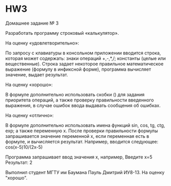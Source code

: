 # HW3

Домашнее задание № 3

Разработать программу строковый «калькулятор».

На оценку «удовлетворительно»:

По запросу с клавиатуры в консольном приложении вводится строка, которая может содержать: знаки операций +,-,*,/; константы (целые или вещественные). Строка задает некоторое правильное математическое выражение (формулу в инфиксной форме), программа вычисляет значение, выдает результат.

На оценку «хорошо»:

В формуле дополнительно использовать скобки () для задания приоритета операций, а также проверку правильности введенного выражения, в случае ошибок ввода выдавать сообщения об ошибках.

На оценку «отлично»:

В формуле дополнительно использовать имена функций sin, cos, tg, ctg, exp; а также переменную x. После проверки правильности формулы запрашивается значение переменной x, если переменная есть в формуле, и вычисляется результат. Например, вводится следующее: cos(x-5)10/(2x-5)

Программа запрашивает ввод значения x, например, Введите x=5 Результат: 2

Выполнил студент МГТУ им Баумана Пауль Дмитрий ИУ8-13.
На оценку "хорошо".
